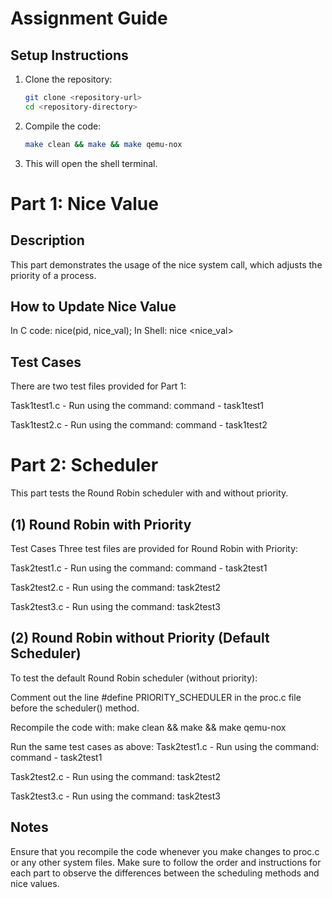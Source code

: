 # Assignment Guide

## Setup Instructions

1. Clone the repository:
   ```bash
   git clone <repository-url>
   cd <repository-directory>

2. Compile the code:
   ```bash
   make clean && make && make qemu-nox

3. This will open the shell terminal.

# Part 1: Nice Value
## Description
This part demonstrates the usage of the nice system call, which adjusts the priority of a process.

## How to Update Nice Value
In C code:  nice(pid, nice_val);
In Shell: nice <pid> <nice_val>

## Test Cases
There are two test files provided for Part 1:

Task1test1.c - Run using the command:
command - task1test1

Task1test2.c - Run using the command:
command - task1test2



# Part 2: Scheduler
This part tests the Round Robin scheduler with and without priority.

## (1) Round Robin with Priority
Test Cases
Three test files are provided for Round Robin with Priority:

Task2test1.c - Run using the command:
command - task2test1


Task2test2.c - Run using the command:
task2test2

Task2test3.c - Run using the command:
task2test3

## (2) Round Robin without Priority (Default Scheduler)
To test the default Round Robin scheduler (without priority):

Comment out the line #define PRIORITY_SCHEDULER in the proc.c file before the scheduler() method.

Recompile the code with:
make clean && make && make qemu-nox

Run the same test cases as above:
Task2test1.c - Run using the command:
command - task2test1


Task2test2.c - Run using the command:
task2test2

Task2test3.c - Run using the command:
task2test3

## Notes
Ensure that you recompile the code whenever you make changes to proc.c or any other system files.
Make sure to follow the order and instructions for each part to observe the differences between the scheduling methods and nice values.
